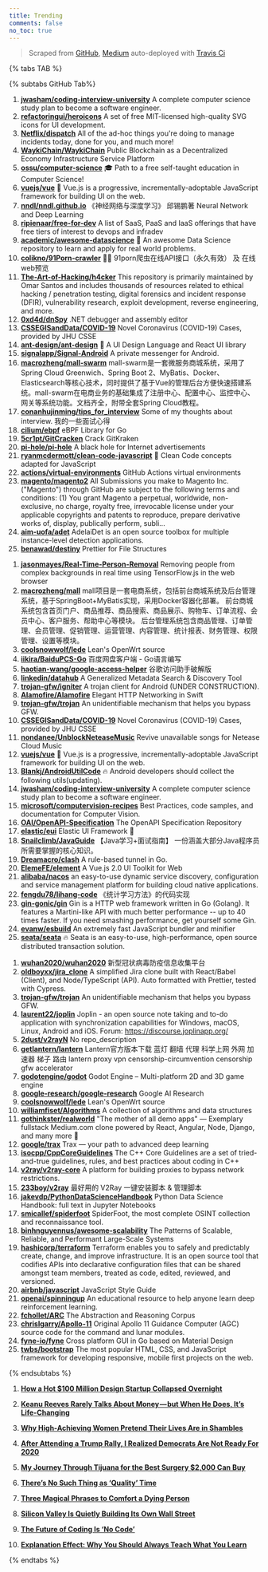 ```yaml
---
title: Trending
comments: false
no_toc: true
---
```


> Scraped from [GitHub](https://github.com/trending), [Medium](https://medium.com/topic/popular)
auto-deployed with [Travis Ci](https://travis-ci.org/)

{% tabs TAB %}
<!-- tab GitHub -->
{% subtabs GitHub Tab%}
<!-- tab Daily -->
1. [**jwasham/coding-interview-university**](https://github.com/jwasham/coding-interview-university)
A complete computer science study plan to become a software engineer.
2. [**refactoringui/heroicons**](https://github.com/refactoringui/heroicons)
A set of free MIT-licensed high-quality SVG icons for UI development.
3. [**Netflix/dispatch**](https://github.com/Netflix/dispatch)
All of the ad-hoc things you're doing to manage incidents today, done for you, and much more!
4. [**WaykiChain/WaykiChain**](https://github.com/WaykiChain/WaykiChain)
Public Blockchain as a Decentralized Economy Infrastructure Service Platform
5. [**ossu/computer-science**](https://github.com/ossu/computer-science)
🎓 Path to a free self-taught education in Computer Science!
6. [**vuejs/vue**](https://github.com/vuejs/vue)
🖖 Vue.js is a progressive, incrementally-adoptable JavaScript framework for building UI on the web.
7. [**nndl/nndl.github.io**](https://github.com/nndl/nndl.github.io)
《神经网络与深度学习》 邱锡鹏著 Neural Network and Deep Learning
8. [**ripienaar/free-for-dev**](https://github.com/ripienaar/free-for-dev)
A list of SaaS, PaaS and IaaS offerings that have free tiers of interest to devops and infradev
9. [**academic/awesome-datascience**](https://github.com/academic/awesome-datascience)
📝 An awesome Data Science repository to learn and apply for real world problems.
10. [**colikno/91Porn-crawler**](https://github.com/colikno/91Porn-crawler)
🌭💦 91porn爬虫在线API接口（永久有效） 及 在线web预览
11. [**The-Art-of-Hacking/h4cker**](https://github.com/The-Art-of-Hacking/h4cker)
This repository is primarily maintained by Omar Santos and includes thousands of resources related to ethical hacking / penetration testing, digital forensics and incident response (DFIR), vulnerability research, exploit development, reverse engineering, and more.
12. [**0xd4d/dnSpy**](https://github.com/0xd4d/dnSpy)
.NET debugger and assembly editor
13. [**CSSEGISandData/COVID-19**](https://github.com/CSSEGISandData/COVID-19)
Novel Coronavirus (COVID-19) Cases, provided by JHU CSSE
14. [**ant-design/ant-design**](https://github.com/ant-design/ant-design)
🌈 A UI Design Language and React UI library
15. [**signalapp/Signal-Android**](https://github.com/signalapp/Signal-Android)
A private messenger for Android.
16. [**macrozheng/mall-swarm**](https://github.com/macrozheng/mall-swarm)
mall-swarm是一套微服务商城系统，采用了 Spring Cloud Greenwich、Spring Boot 2、MyBatis、Docker、Elasticsearch等核心技术，同时提供了基于Vue的管理后台方便快速搭建系统。mall-swarm在电商业务的基础集成了注册中心、配置中心、监控中心、网关等系统功能。文档齐全，附带全套Spring Cloud教程。
17. [**conanhujinming/tips_for_interview**](https://github.com/conanhujinming/tips_for_interview)
Some of my thoughts about interview. 我的一些面试心得
18. [**cilium/ebpf**](https://github.com/cilium/ebpf)
eBPF Library for Go
19. [**5cr1pt/GitCracken**](https://github.com/5cr1pt/GitCracken)
Crack GitKraken
20. [**pi-hole/pi-hole**](https://github.com/pi-hole/pi-hole)
A black hole for Internet advertisements
21. [**ryanmcdermott/clean-code-javascript**](https://github.com/ryanmcdermott/clean-code-javascript)
🛁 Clean Code concepts adapted for JavaScript
22. [**actions/virtual-environments**](https://github.com/actions/virtual-environments)
GitHub Actions virtual environments
23. [**magento/magento2**](https://github.com/magento/magento2)
All Submissions you make to Magento Inc. ("Magento") through GitHub are subject to the following terms and conditions: (1) You grant Magento a perpetual, worldwide, non-exclusive, no charge, royalty free, irrevocable license under your applicable copyrights and patents to reproduce, prepare derivative works of, display, publically perform, subli…
24. [**aim-uofa/adet**](https://github.com/aim-uofa/adet)
AdelaiDet is an open source toolbox for multiple instance-level detection applications.
25. [**benawad/destiny**](https://github.com/benawad/destiny)
Prettier for File Structures
<!-- endtab -->
<!-- tab Weekly -->
1. [**jasonmayes/Real-Time-Person-Removal**](https://github.com/jasonmayes/Real-Time-Person-Removal)
Removing people from complex backgrounds in real time using TensorFlow.js in the web browser
2. [**macrozheng/mall**](https://github.com/macrozheng/mall)
mall项目是一套电商系统，包括前台商城系统及后台管理系统，基于SpringBoot+MyBatis实现，采用Docker容器化部署。 前台商城系统包含首页门户、商品推荐、商品搜索、商品展示、购物车、订单流程、会员中心、客户服务、帮助中心等模块。 后台管理系统包含商品管理、订单管理、会员管理、促销管理、运营管理、内容管理、统计报表、财务管理、权限管理、设置等模块。
3. [**coolsnowwolf/lede**](https://github.com/coolsnowwolf/lede)
Lean's OpenWrt source
4. [**iikira/BaiduPCS-Go**](https://github.com/iikira/BaiduPCS-Go)
百度网盘客户端 - Go语言编写
5. [**haotian-wang/google-access-helper**](https://github.com/haotian-wang/google-access-helper)
谷歌访问助手破解版
6. [**linkedin/datahub**](https://github.com/linkedin/datahub)
A Generalized Metadata Search & Discovery Tool
7. [**trojan-gfw/igniter**](https://github.com/trojan-gfw/igniter)
A trojan client for Android (UNDER CONSTRUCTION).
8. [**Alamofire/Alamofire**](https://github.com/Alamofire/Alamofire)
Elegant HTTP Networking in Swift
9. [**trojan-gfw/trojan**](https://github.com/trojan-gfw/trojan)
An unidentifiable mechanism that helps you bypass GFW.
10. [**CSSEGISandData/COVID-19**](https://github.com/CSSEGISandData/COVID-19)
Novel Coronavirus (COVID-19) Cases, provided by JHU CSSE
11. [**nondanee/UnblockNeteaseMusic**](https://github.com/nondanee/UnblockNeteaseMusic)
Revive unavailable songs for Netease Cloud Music
12. [**vuejs/vue**](https://github.com/vuejs/vue)
🖖 Vue.js is a progressive, incrementally-adoptable JavaScript framework for building UI on the web.
13. [**Blankj/AndroidUtilCode**](https://github.com/Blankj/AndroidUtilCode)
🔥 Android developers should collect the following utils(updating).
14. [**jwasham/coding-interview-university**](https://github.com/jwasham/coding-interview-university)
A complete computer science study plan to become a software engineer.
15. [**microsoft/computervision-recipes**](https://github.com/microsoft/computervision-recipes)
Best Practices, code samples, and documentation for Computer Vision.
16. [**OAI/OpenAPI-Specification**](https://github.com/OAI/OpenAPI-Specification)
The OpenAPI Specification Repository
17. [**elastic/eui**](https://github.com/elastic/eui)
Elastic UI Framework 🙌
18. [**Snailclimb/JavaGuide**](https://github.com/Snailclimb/JavaGuide)
【Java学习+面试指南】 一份涵盖大部分Java程序员所需要掌握的核心知识。
19. [**Dreamacro/clash**](https://github.com/Dreamacro/clash)
A rule-based tunnel in Go.
20. [**ElemeFE/element**](https://github.com/ElemeFE/element)
A Vue.js 2.0 UI Toolkit for Web
21. [**alibaba/nacos**](https://github.com/alibaba/nacos)
an easy-to-use dynamic service discovery, configuration and service management platform for building cloud native applications.
22. [**fengdu78/lihang-code**](https://github.com/fengdu78/lihang-code)
《统计学习方法》的代码实现
23. [**gin-gonic/gin**](https://github.com/gin-gonic/gin)
Gin is a HTTP web framework written in Go (Golang). It features a Martini-like API with much better performance -- up to 40 times faster. If you need smashing performance, get yourself some Gin.
24. [**evanw/esbuild**](https://github.com/evanw/esbuild)
An extremely fast JavaScript bundler and minifier
25. [**seata/seata**](https://github.com/seata/seata)
🔥 Seata is an easy-to-use, high-performance, open source distributed transaction solution.
<!-- endtab -->
<!-- tab Monthly -->
1. [**wuhan2020/wuhan2020**](https://github.com/wuhan2020/wuhan2020)
新型冠状病毒防疫信息收集平台
2. [**oldboyxx/jira_clone**](https://github.com/oldboyxx/jira_clone)
A simplified Jira clone built with React/Babel (Client), and Node/TypeScript (API). Auto formatted with Prettier, tested with Cypress.
3. [**trojan-gfw/trojan**](https://github.com/trojan-gfw/trojan)
An unidentifiable mechanism that helps you bypass GFW.
4. [**laurent22/joplin**](https://github.com/laurent22/joplin)
Joplin - an open source note taking and to-do application with synchronization capabilities for Windows, macOS, Linux, Android and iOS. Forum: https://discourse.joplinapp.org/
5. [**2dust/v2rayN**](https://github.com/2dust/v2rayN)
No repo_description
6. [**getlantern/lantern**](https://github.com/getlantern/lantern)
Lantern官方版本下载 蓝灯 翻墙 代理 科学上网 外网 加速器 梯子 路由 lantern proxy vpn censorship-circumvention censorship gfw accelerator
7. [**godotengine/godot**](https://github.com/godotengine/godot)
Godot Engine – Multi-platform 2D and 3D game engine
8. [**google-research/google-research**](https://github.com/google-research/google-research)
Google AI Research
9. [**coolsnowwolf/lede**](https://github.com/coolsnowwolf/lede)
Lean's OpenWrt source
10. [**williamfiset/Algorithms**](https://github.com/williamfiset/Algorithms)
A collection of algorithms and data structures
11. [**gothinkster/realworld**](https://github.com/gothinkster/realworld)
"The mother of all demo apps" — Exemplary fullstack Medium.com clone powered by React, Angular, Node, Django, and many more 🏅
12. [**google/trax**](https://github.com/google/trax)
Trax — your path to advanced deep learning
13. [**isocpp/CppCoreGuidelines**](https://github.com/isocpp/CppCoreGuidelines)
The C++ Core Guidelines are a set of tried-and-true guidelines, rules, and best practices about coding in C++
14. [**v2ray/v2ray-core**](https://github.com/v2ray/v2ray-core)
A platform for building proxies to bypass network restrictions.
15. [**233boy/v2ray**](https://github.com/233boy/v2ray)
最好用的 V2Ray 一键安装脚本 & 管理脚本
16. [**jakevdp/PythonDataScienceHandbook**](https://github.com/jakevdp/PythonDataScienceHandbook)
Python Data Science Handbook: full text in Jupyter Notebooks
17. [**smicallef/spiderfoot**](https://github.com/smicallef/spiderfoot)
SpiderFoot, the most complete OSINT collection and reconnaissance tool.
18. [**binhnguyennus/awesome-scalability**](https://github.com/binhnguyennus/awesome-scalability)
The Patterns of Scalable, Reliable, and Performant Large-Scale Systems
19. [**hashicorp/terraform**](https://github.com/hashicorp/terraform)
Terraform enables you to safely and predictably create, change, and improve infrastructure. It is an open source tool that codifies APIs into declarative configuration files that can be shared amongst team members, treated as code, edited, reviewed, and versioned.
20. [**airbnb/javascript**](https://github.com/airbnb/javascript)
JavaScript Style Guide
21. [**openai/spinningup**](https://github.com/openai/spinningup)
An educational resource to help anyone learn deep reinforcement learning.
22. [**fchollet/ARC**](https://github.com/fchollet/ARC)
The Abstraction and Reasoning Corpus
23. [**chrislgarry/Apollo-11**](https://github.com/chrislgarry/Apollo-11)
Original Apollo 11 Guidance Computer (AGC) source code for the command and lunar modules.
24. [**fyne-io/fyne**](https://github.com/fyne-io/fyne)
Cross platform GUI in Go based on Material Design
25. [**twbs/bootstrap**](https://github.com/twbs/bootstrap)
The most popular HTML, CSS, and JavaScript framework for developing responsive, mobile first projects on the web.
<!-- endtab -->
{% endsubtabs %}
<!-- endtab --><!-- tab Medium -->
1. [**How a Hot $100 Million Design Startup Collapsed Overnight**](https://marker.medium.com/how-homepolishs-extremely-instagrammable-house-of-cards-came-tumbling-down-d7a7d1780ddc?source=topic_page---------------------------20)

2. [**Keanu Reeves Rarely Talks About Money — but When He Does, It’s Life-Changing**](https://medium.com/swlh/keanu-reeves-rarely-talks-about-money-but-when-he-does-its-life-changing-8a89175ad694?source=topic_page---------0------------------1)

3. [**Why High-Achieving Women Pretend Their Lives Are in Shambles**](https://forge.medium.com/why-high-achieving-women-pretend-their-lives-are-in-shambles-15d9e3c02271?source=topic_page---------1------------------1)

4. [**After Attending a Trump Rally, I Realized Democrats Are Not Ready For 2020**](https://gen.medium.com/ive-been-a-democrat-for-20-years-here-s-what-i-experienced-at-trump-s-rally-in-new-hampshire-c69ddaaf6d07?source=topic_page---------2------------------1)

5. [**My Journey Through Tijuana for the Best Surgery $2,000 Can Buy**](https://gen.medium.com/my-journey-through-tijuana-for-the-best-surgery-2-000-can-buy-be51f1bfcffd?source=topic_page---------4------------------1)

6. [**There’s No Such Thing as ‘Quality’ Time**](https://forge.medium.com/theres-no-such-thing-as-quality-time-58db618c099d?source=topic_page---------5------------------1)

7. [**Three Magical Phrases to Comfort a Dying Person**](https://humanparts.medium.com/three-magic-phrases-to-say-to-a-dying-person-2091872bd487?source=topic_page---------6------------------1)

8. [**Silicon Valley Is Quietly Building Its Own Wall Street**](https://marker.medium.com/silicon-valley-is-quietly-building-its-own-wall-street-9c0b34f25a27?source=topic_page---------7------------------1)

9. [**The Future of Coding Is ‘No Code’**](https://onezero.medium.com/the-future-of-coding-is-no-code-3fdbd35ac15b?source=topic_page---------8------------------1)

10. [**Explanation Effect: Why You Should Always Teach What You Learn**](https://medium.com/accelerated-intelligence/explanation-effect-why-you-should-always-teach-what-you-learn-9800983a0ea1?source=topic_page---------9------------------1)

<!-- endtab -->
{% endtabs %}
